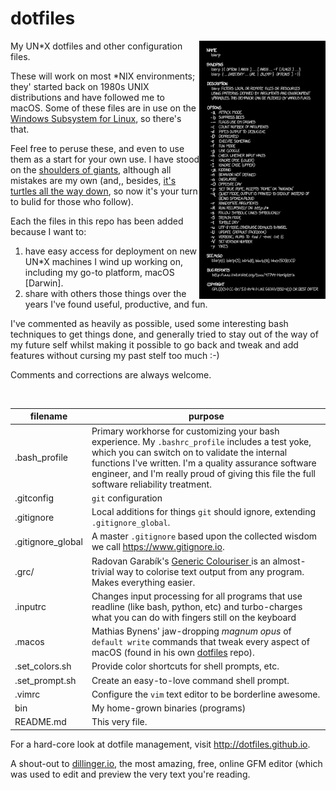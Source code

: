 # dotfiles

<a href="https://xkcd.com/1692/"><img src="./images/xkcd_1692.png" width="40%" align="right"></a>
My UN*X dotfiles and other configuration files.

These will work on most *NIX environments; they' started back on 1980s UNIX distributions and have followed me to macOS. Some of these files are in use on the <a href="https://msdn.microsoft.com/en-us/commandline/wsl/about">Windows Subsystem for Linux</a>, so there's that.

Feel free to peruse these, and even to use them as a start for your own use. I have stood on the <a href="https://stackoverflow.com/">shoulders of giants</a>, although all mistakes are my own (and,, besides, <a href="https://en.wikipedia.org/wiki/Turtles_all_the_way_down">it's turtles all the way down</a>, so now it's your turn to bulid for those who follow).

Each the files in this repo has been added because I want to:

1. have easy access for deployment on new UN*X machines I wind up working on, including my go-to platform, macOS [Darwin].
2. share with others those things over the years I've found useful, productive, and fun.

I've commented as heavily as possible, used some interesting bash techniques to get things done, and generally tried to stay out of the way of my future self whilst making it possible to go back and tweak and add features without cursing my past stelf too much :-) 

Comments and corrections are always welcome.

<br clear="right"></a>

| filename        | purpose |
| ------------- |------------- |
| .bash_profile   | Primary workhorse for customizing your bash experience. My `.bashrc_profile` includes a test yoke, which you can switch on to validate the internal functions I've written. I'm a quality assurance software engineer, and I'm really proud of giving this file the full software reliability treatment. |
| .gitconfig | `git` configuration |
| .gitignore | Local additions for things `git` should ignore, extending `.gitignore_global`. |
| .gitignore_global	| A master `.gitignore` based upon the collected wisdom we call <https://www.gitignore.io>. |
| .grc/ | Radovan Garabík's [Generic Colouriser ](http://kassiopeia.juls.savba.sk/~garabik/software/grc.html) is an almost-trivial way to colorise text output from any program. Makes everything easier. |
| .inputrc     | Changes input processing for all programs that use readline (like bash, python, etc) and turbo-charges what you can do with fingers still on the keyboard |
| .macos | Mathias Bynens' jaw-dropping _magnum opus_ of `default write` commands that tweak every aspect of macOS (found in his own [dotfiles](https://github.com/mathiasbynens/dotfiles/blob/master/.macos) repo). |
| .set_colors.sh | Provide color shortcuts for shell prompts, etc. |
| .set_prompt.sh | Create an easy-to-love command shell prompt. |
| .vimrc | Configure the `vim` text editor to be borderline awesome. |
| bin | My home-grown binaries (programs)
| README.md	| This very file. |

For a hard-core look at dotfile management, visit <http://dotfiles.github.io>.

A shout-out to  [dillinger.io](http://dillinger.io/), the most amazing, free, online GFM editor (which was used to edit and preview the very text you're reading.